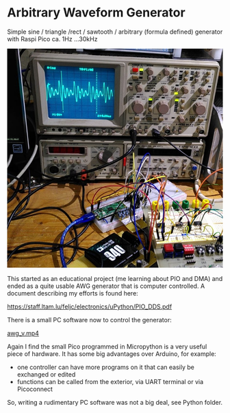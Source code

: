 # Arbitrary Waveform Generator
Simple sine / triangle /rect / sawtooth / arbitrary (formula defined) generator with Raspi Pico ca. 1Hz ...30kHz

![Picture](pico_awg.jpeg)

This started as an educational project (me learning about PIO and DMA) and ended as a quite usable AWG generator that is computer controlled.
A document describing my efforts is found here:

https://staff.ltam.lu/feljc/electronics/uPython/PIO_DDS.pdf

There is a small PC software now to control the generator:

[awg_v.mp4](https://github.com/jean-claudeF/ArbitraryWaveformGenerator/blob/main/awg_v.mp4)

Again I find the small Pico programmed in Micropython is a very useful piece of hardware.
It has some big advantages over Arduino, for example:
- one controller can have more programs on it that can easily be exchanged or edited
- functions can be called from the exterior, via UART terminal or via Picoconnect

So, writing a rudimentary PC software was not a big deal, see Python folder.



